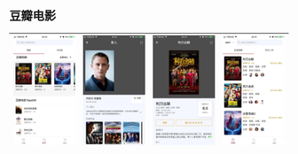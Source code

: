 ## 豆瓣电影

| ![](./preview/01.jpeg)    |  ![](./preview/02.jpeg)    | ![](./preview/03.jpeg)   |  ![](./preview/04.jpeg)   |
| :--------------------------------: | :---------------------------------: | :-------------------------------: | :-------------------------------:  |